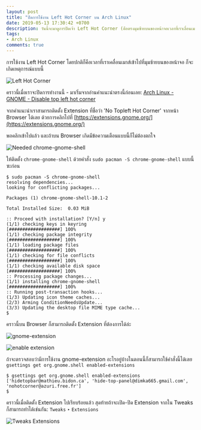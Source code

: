 ```yaml
---
layout: post
title: "ปิดการใช้งาน Left Hot Corner บน Arch Linux"
date: 2019-05-13 17:30:42 +0700
description: วันนี้จะมาดูการปิดเจ้า Left Hot Corner (คือตรงมุมซ้ายบนของหน้าจอเวลาที่เราเลื่อนเมาส์เข้าไป) บน Arch Linux กันครับ
tags:
- Arch Linux
comments: true
---
```

การใช้งาน Left Hot Corner โดยปกติก็คือเวลาที่เราเคลื่อนเมาส์เข้าไปที่มุมซ้ายบนของหน้าจอ ก็จะเกิดเหตุการณ์แบบนี้

![Left Hot Corner](https://res.cloudinary.com/sdees-reallife/image/upload/v1557743817/Screenshot_from_2019-05-13_16-35-51.png)

คราวนี้เมื่อเราจะปิดการทำงานนี้ - มาเริ่มจากอ่านคำแนะนำตรงนี้ก่อนเลย: [Arch Linux - GNOME - Disable top left hot corner](https://wiki.archlinux.org/index.php/GNOME#Disable_top_left_hot_corner)

จากคำแนะนำเราสามารถติดตั้ง Extension ที่ชื่อว่า 'No Topleft Hot Corner' จากหน้า Browser ได้เลย ด้วยการคลิกไปที่ [https://extensions.gnome.org/](https://extensions.gnome.org/)

พอคลิกเข้าไปแล้ว และถ้าบน Browser เกิดมีข้อความเตือนแบบนี้ก็ไม่ต้องตกใจ

![Needed chrome-gnome-shell](https://res.cloudinary.com/sdees-reallife/image/upload/v1557745360/Screenshot_from_2019-05-13_17-53-18.png)

ให้ติดตั้ง `chrome-gnome-shell` ด้วยคำสั่ง `sudo pacman -S chrome-gnome-shell` แบบนี้ซะก่อน

```console
$ sudo pacman -S chrome-gnome-shell
resolving dependencies...
looking for conflicting packages...

Packages (1) chrome-gnome-shell-10.1-2

Total Installed Size:  0.03 MiB

:: Proceed with installation? [Y/n] y
(1/1) checking keys in keyring                     [###################] 100%
(1/1) checking package integrity                   [###################] 100%
(1/1) loading package files                        [###################] 100%
(1/1) checking for file conflicts                  [###################] 100%
(1/1) checking available disk space                [###################] 100%
:: Processing package changes...
(1/1) installing chrome-gnome-shell                [###################] 100%
:: Running post-transaction hooks...
(1/3) Updating icon theme caches...
(2/3) Arming ConditionNeedsUpdate...
(3/3) Updating the desktop file MIME type cache...
$
```

คราวนี้บน Browser ก็สามารถติดตั้ง Extension ที่ต้องการได้ล่ะ

![gnome-extension](https://res.cloudinary.com/sdees-reallife/image/upload/v1557745400/Screenshot_from_2019-05-13_17-46-03.png)

![enable extension](https://res.cloudinary.com/sdees-reallife/image/upload/v1557745446/Screenshot_from_2019-05-13_17-46-37.png)

ถ้าจะตรวจสอบว่ามีการใช้งาน gnome-extension อะไรอยู่บ้างในตอนนี้ก็สามารถใช้คำสั่งนี้ได้เลย `gsettings get org.gnome.shell enabled-extensions`

```console
$ gsettings get org.gnome.shell enabled-extensions
['hidetopbar@mathieu.bidon.ca', 'hide-top-panel@dimka665.gmail.com', 'nohotcorner@azuri.free.fr']
$
```

คราวนี้เมื่อติดตั้ง Extension ไปเรียบร้อยแล้ว สุดท้ายถ้าจะเปิด-ปิด Extension จากใน Tweaks ก็สามารถทำได้เช่นกัน: `Tweaks` ‣ `Extensions`

![Tweaks Extensions](https://res.cloudinary.com/sdees-reallife/image/upload/v1557745471/Screenshot_from_2019-05-13_17-47-12.png)
